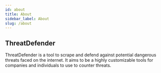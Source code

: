 ```yaml
---
id: about
title: About
sidebar_label: About
slug: /about
---
```


## ThreatDefender

ThreatDefender is a tool to scrape and defend against potential dangerous threats faced on the internet. It aims to be a
highly customizable tools for companies and individuals to use to counter threats.
